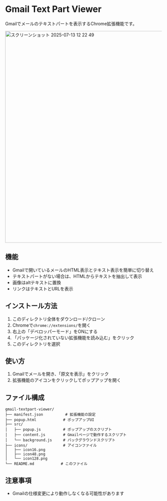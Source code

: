 # Gmail Text Part Viewer

Gmailでメールのテキストパートを表示するChrome拡張機能です。

<img width="1419" height="679" alt="スクリーンショット 2025-07-13 12 22 49" src="https://github.com/user-attachments/assets/5ac8194e-c18f-4a93-8b93-de6bdc94cfc1" />


## 機能

- Gmailで開いているメールのHTML表示とテキスト表示を簡単に切り替え
- テキストパートがない場合は、HTMLからテキストを抽出して表示
- 画像はaltテキストに置換
- リンクはテキストとURLを表示

## インストール方法

1. このディレクトリ全体をダウンロード/クローン
2. Chromeで`chrome://extensions/`を開く
3. 右上の「デベロッパーモード」をONにする
4. 「パッケージ化されていない拡張機能を読み込む」をクリック
5. このディレクトリを選択

## 使い方

1. Gmailでメールを開き、「原文を表示」をクリック
2. 拡張機能のアイコンをクリックしてポップアップを開く

## ファイル構成

```
gmail-textpart-viewer/
├── manifest.json          # 拡張機能の設定
├── popup.html            # ポップアップUI
├── src/
│   ├── popup.js          # ポップアップのスクリプト
│   ├── content.js        # Gmailページで動作するスクリプト
│   └── background.js     # バックグラウンドスクリプト
├── icons/                # アイコンファイル
│   ├── icon16.png
│   ├── icon48.png
│   └── icon128.png
└── README.md            # このファイル
```

## 注意事項

- Gmailの仕様変更により動作しなくなる可能性があります

